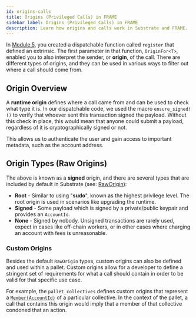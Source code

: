 ```yaml
---
id: origins-calls
title: Origins (Privileged Calls) in FRAME
sidebar_label: Origins (Privileged Calls) in FRAME
description: Learn how origins and calls work in Substrate and FRAME.
---
```


In [Module 5](../section5/dispatchable.md), you created a dispatchable function called `register` that defined an extrinsic.  The first parameter in that function, `OriginFor<T>`, enabled you to also interpret the sender, or **origin**, of the call.  There are different types of origins, and they can be used in various ways to filter out where a call should come from.

## Origin Overview

A **runtime origin** defines where a call came from and can be used to check what type it is.  In our dispatchable code, we used the macro `ensure_signed!()` to verify that whoever sent this transaction signed the payload.  Without this check in place, this would mean that anyone could submit a payload, regardless of it is cryptographically signed or not.

This allows us to authenticate the user and gain access to important metadata, such as the account address.

## Origin Types (Raw Origins)

The above is known as a **signed** origin, and there are several types that are included by default in Substrate (see: [RawOrigin](https://paritytech.github.io/substrate/master/frame_support/dispatch/enum.RawOrigin.html)):

- **Root** - Similar to using "**sudo**", known as the highest privilege level.  The root origin is used in scenarios like upgrading the runtime.
- **Signed** - Some payload which is signed by a private/public keypair and provides an `AccountId`. 
- **None** - Signed by nobody.  Unsigned transactions are rarely used, expect in cases like off-chain workers, or in other cases where charging an account with fees is unreasonable.

### Custom Origins

Besides the default `RawOrigin` types, custom origins can also be defined and used within a pallet. Custom origins allow for a developer to define a stringent set of requirements for what a call should contain in order to be valid for that specific use case.

For example, the `pallet_collectives` defines custom origins that represent a [`Member(AccountId)`](https://github.com/paritytech/substrate/blob/master/frame/collective/src/lib.rs#L139) of a particular collective.  In the context of the pallet, a call that contains this origin would imply that a member of that collective condoned that an action.